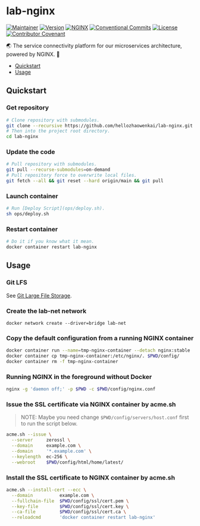 # lab-nginx

[![Maintainer](https://img.shields.io/badge/Maintainer-KevInZhao-42b983.svg)](https://github.com/hellozhaowenkai/)
[![Version](https://img.shields.io/github/v/tag/hellozhaowenkai/lab-nginx?label=Version)](https://github.com/hellozhaowenkai/lab-nginx/tags/)
[![NGINX](https://img.shields.io/badge/NGINX-%3E%3D1.21-success)](https://nginx.org/)
[![Conventional Commits](https://img.shields.io/badge/Conventional%20Commits-1.0.0-%23FE5196)](https://conventionalcommits.org/)
[![License](https://img.shields.io/github/license/hellozhaowenkai/lab-nginx?label=License)](LICENSE)
[![Contributor Covenant](https://img.shields.io/badge/Contributor%20Covenant-2.0-4baaaa.svg)](CODE_OF_CONDUCT.md)

🌏 The service connectivity platform for our microservices architecture, powered by NGINX. 🤩

- [Quickstart](#quickstart)
- [Usage](#usage)

## Quickstart

### Get repository

```bash
# Clone repository with submodules.
git clone --recursive https://github.com/hellozhaowenkai/lab-nginx.git
# Then into the project root directory.
cd lab-nginx
```

### Update the code

```bash
# Pull repository with submodules.
git pull --recurse-submodules=on-demand
# Pull repository force to overwrite local files.
git fetch --all && git reset --hard origin/main && git pull
```

### Launch container

```bash
# Run [Deploy Script](ops/deploy.sh).
sh ops/deploy.sh
```

### Restart container

```bash
# Do it if you know what it mean.
docker container restart lab-nginx
```

## Usage

### Git LFS

See [Git Large File Storage](https://git-lfs.github.com/).

### Create the lab-net network

```
docker network create --driver=bridge lab-net
```

### Copy the default configuration from a running NGINX container

```bash
docker container run --name=tmp-nginx-container --detach nginx:stable
docker container cp tmp-nginx-container:/etc/nginx/. $PWD/config/
docker container rm -f tmp-nginx-container
```

### Running NGINX in the foreground without Docker

```bash
nginx -g 'daemon off;' -p $PWD -c $PWD/config/nginx.conf
```

### Issue the SSL certificate via NGINX container by acme.sh

> NOTE: Maybe you need change `$PWD/config/servers/host.conf` first to run the script below.

```bash
acme.sh --issue \
  --server     zerossl \
  --domain     example.com \
  --domain     '*.example.com' \
  --keylength  ec-256 \
  --webroot    $PWD/config/html/home/latest/
```

### Install the SSL certificate to NGINX container by acme.sh

```bash
acme.sh --install-cert --ecc \
  --domain          example.com \
  --fullchain-file  $PWD/config/ssl/cert.pem \
  --key-file        $PWD/config/ssl/cert.key \
  --ca-file         $PWD/config/ssl/cert.ca \
  --reloadcmd       'docker container restart lab-nginx'
```
